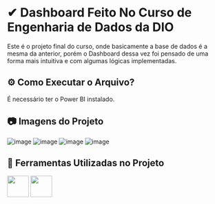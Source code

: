 
# ✔ Dashboard Feito No Curso de Engenharia de Dados da DIO

Este é o projeto final do curso, onde basicamente a base de dados é a mesma da anterior, porém o Dashboard dessa vez foi pensado de uma forma mais intuitiva e com algumas lógicas implementadas.


## ⚙ Como Executar o Arquivo?

É necessário ter o Power BI instalado.


## 📷 Imagens do Projeto
![image](https://github.com/user-attachments/assets/b8cd16b5-4938-4817-93f2-df56befc6ec7)
![image](https://github.com/user-attachments/assets/25a602a3-ceea-4976-92ab-70c2ac88e5f0)
![image](https://github.com/user-attachments/assets/e6069924-c1e8-401f-bf98-d2117ca30f80)
![image](https://github.com/user-attachments/assets/da0526e7-0446-46d6-9918-478e4c06bff9)




## 🔗 Ferramentas Utilizadas no Projeto

<div>
  <img width="50px" lang="50px" src="https://cdn.jsdelivr.net/gh/devicons/devicon@latest/icons/figma/figma-original.svg" />
  <img width="50px" lang="50px" src="https://upload.wikimedia.org/wikipedia/commons/thumb/c/cf/New_Power_BI_Logo.svg/1200px-New_Power_BI_Logo.svg.png" />
</div>
